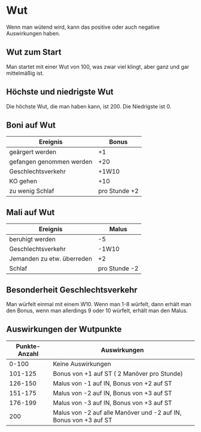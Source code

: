 # Wut

Wenn man wütend wird, kann das positive oder auch negative Auswirkungen haben.

## Wut zum Start

Man startet mit einer Wut von 100, was zwar viel klingt, aber ganz und gar mittelmäßig ist.

## Höchste und niedrigste Wut

Die höchste Wut, die man haben kann, ist 200. Die Niedrigste ist 0.

## Boni auf Wut

| Ereignis | Bonus |
| - | - |
| geärgert werden | +1 |
| gefangen genommen werden | +20 |
| Geschlechtsverkehr | +1W10 |
| KO gehen | +10 |
| zu wenig Schlaf | pro Stunde +2 |

## Mali auf Wut

| Ereignis | Malus |
| - | - |
| beruhigt werden | -5 |
| Geschlechtsverkehr | -1W10 |
| Jemanden zu etw. überreden | +2 |
| Schlaf | pro Stunde -2 |

## Besonderheit Geschlechtsverkehr

Man würfelt einmal mit einem W10. Wenn man 1-8 würfelt, dann erhält man den Bonus, wenn man allerdings 9 oder 10 würfelt, erhält man den Malus.

## Auswirkungen der Wutpunkte

| Punkte-Anzahl | Auswirkungen |
| - | - |
| 0-100 | Keine Auswirkungen |
| 101-125 | Bonus von +1 auf ST ( 2 Manöver pro Stunde) |
| 126-150 | Malus von -1 auf IN, Bonus von +2 auf ST |
| 151-175 | Malus von -2 auf IN, Bonus von +3 auf ST |
| 176-199 | Malus von -3 auf IN, Bonus von +3 auf ST |
| 200 | Malus von -2 auf alle Manöver und -2 auf IN, Bonus von +3 auf ST |

